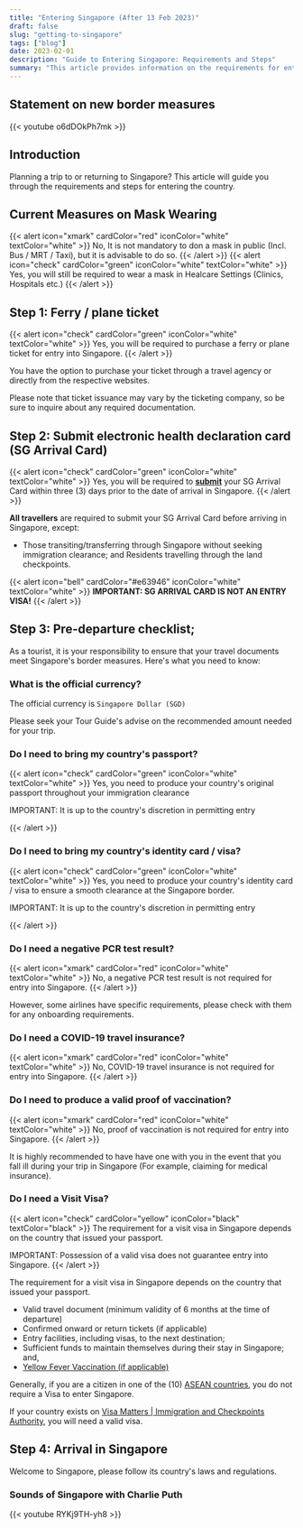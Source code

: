 ```yaml
---
title: "Entering Singapore (After 13 Feb 2023)"
draft: false
slug: "getting-to-singapore"
tags: ["blog"]
date: 2023-02-01
description: "Guide to Entering Singapore: Requirements and Steps"
summary: "This article provides information on the requirements for entering Singapore, including steps for obtaining a ferry/plane ticke, and fulfilling pre-departure prerequisites. Information on visit visas and arrival in Singapore is also included."
---
```


## Statement on new border measures

{{< youtube o6dDOkPh7mk >}}



## Introduction

Planning a trip to or returning to Singapore? This article will guide you through the requirements and steps for entering the country.

## Current Measures on Mask Wearing

{{< alert icon="xmark" cardColor="red" iconColor="white" textColor="white" >}}
No, It is not mandatory to don a mask in public (Incl. Bus / MRT / Taxi), but it is advisable to do so.
{{< /alert >}}
{{< alert icon="check" cardColor="green" iconColor="white" textColor="white" >}}
Yes, you will still be required to wear a mask in Healcare Settings (Clinics, Hospitals etc.)
{{< /alert >}}

## Step 1: Ferry / plane ticket

{{< alert icon="check" cardColor="green" iconColor="white" textColor="white" >}}
Yes, you will be required to purchase a ferry or plane ticket for entry into Singapore.
{{< /alert >}}

You have the option to purchase your ticket through a travel agency or directly from the respective websites. 

Please note that ticket issuance may vary by the ticketing company, so be sure to inquire about any required documentation.



## Step 2: Submit electronic health declaration card (SG Arrival Card)

{{< alert icon="check" cardColor="green" iconColor="white" textColor="white" >}}
Yes, you will be required to **[submit](https://eservices.ica.gov.sg/sgarrivalcard/)** your SG Arrival Card within three (3) days prior to the date of arrival in Singapore.
{{< /alert >}}

**All travellers** are required to submit your SG Arrival Card before arriving in Singapore, except:

- Those transiting/transferring through Singapore without seeking immigration clearance; and
Residents travelling through the land checkpoints. 

{{< alert icon="bell" cardColor="#e63946" iconColor="white" textColor="white" >}}
**IMPORTANT: SG ARRIVAL CARD IS NOT AN ENTRY VISA!**
{{< /alert >}}

## Step 3: Pre-departure checklist;

As a tourist, it is your responsibility to ensure that your travel documents meet Singapore's border measures. Here's what you need to know:

### What is the official currency?

The official currency is `Singapore Dollar (SGD)`

Please seek your Tour Guide's advise on the recommended amount needed for your trip.

### Do I need to bring my country's passport?

{{< alert icon="check" cardColor="green" iconColor="white" textColor="white" >}}
Yes, you need to produce your country's original passport throughout your immigration clearance

IMPORTANT: It is up to the country's discretion in permitting entry

{{< /alert >}} <br>

### Do I need to bring my country's identity card / visa?

{{< alert icon="check" cardColor="green" iconColor="white" textColor="white" >}}
Yes, you need to produce your country's identity card / visa to ensure a smooth clearance at the Singapore border.

IMPORTANT: It is up to the country's discretion in permitting entry

{{< /alert >}} <br>




### Do I need a negative PCR test result?

{{< alert icon="xmark" cardColor="red" iconColor="white" textColor="white" >}}
No, a negative PCR test result is not required for entry into Singapore.
{{< /alert >}}

However, some airlines have specific requirements, please check with them for any onboarding requirements.

### Do I need a COVID-19 travel insurance?

{{< alert icon="xmark" cardColor="red" iconColor="white" textColor="white" >}}
No, COVID-19 travel insurance is not required for entry into Singapore. 
{{< /alert >}}

### Do I need to produce a valid proof of vaccination?

{{< alert icon="xmark" cardColor="red" iconColor="white" textColor="white" >}}
No, proof of vaccination is not required for entry into Singapore. 
{{< /alert >}}


It is highly recommended to have have one with you in the event that you fall ill during your trip in Singapore (For example, claiming for medical insurance).


### Do I need a Visit Visa?

{{< alert icon="check" cardColor="yellow" iconColor="black" textColor="black" >}}
The requirement for a visit visa in Singapore depends on the country that issued your passport. 

IMPORTANT: Possession of a valid visa does not guarantee entry into Singapore.
{{< /alert >}}



The requirement for a visit visa in Singapore depends on the country that issued your passport.

- Valid travel document (minimum validity of 6 months at the time of departure)
- Confirmed onward or return tickets (if applicable)
- Entry facilities, including visas, to the next destination;
- Sufficient funds to maintain themselves during their stay in Singapore; and,
- [Yellow Fever Vaccination (if applicable)](https://www.ica.gov.sg/enteranddeparting/before/yellow)

Generally, if you are a citizen in one of the (10) [ASEAN countries](https://asean.org/member-states/), you do not require a Visa to enter Singapore.

If your country exists on [Visa Matters | Immigration and Checkpoints Authority](https://www.ica.gov.sg/enter-transit-depart/entering-singapore/visa_requirements), you will need a valid visa.

## Step 4: Arrival in Singapore

Welcome to Singapore, please follow its country's laws and regulations.

### Sounds of Singapore with Charlie Puth​
{{< youtube RYKj9TH-yh8 >}}



